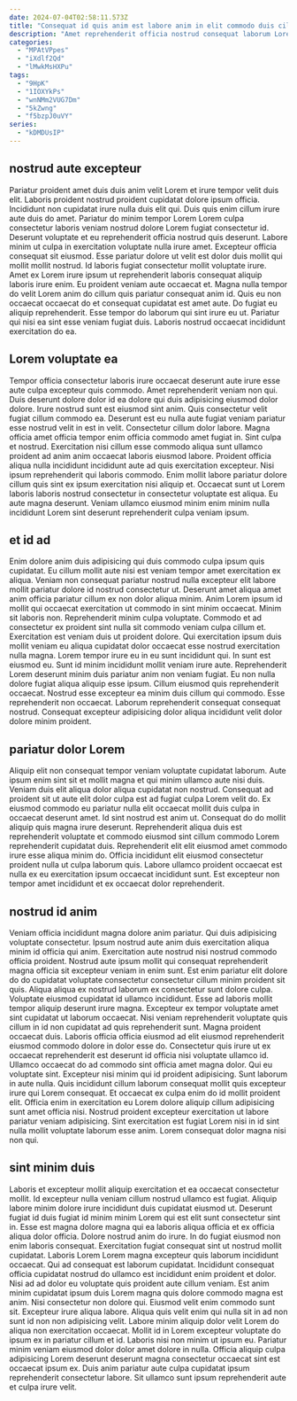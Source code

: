 ```yaml
---
date: 2024-07-04T02:58:11.573Z
title: "Consequat id quis anim est labore anim in elit commodo duis cillum."
description: "Amet reprehenderit officia nostrud consequat laborum Lorem fugiat mollit incididunt exercitation. Ea commodo excepteur mollit ut qui laboris quis elit aliquip amet."
categories:
  - "MPAtVPpes"
  - "iXdlf2Qd"
  - "lMwkMsHXPu"
tags:
  - "9HpK"
  - "1IOXYkPs"
  - "wnNMm2VUG7Dm"
  - "5kZwng"
  - "f5bzpJ0uVY"
series:
  - "kDMDUsIP"
---
```



## nostrud aute excepteur

Pariatur proident amet duis duis anim velit Lorem et irure tempor velit duis elit. Laboris proident nostrud proident cupidatat dolore ipsum officia. Incididunt non cupidatat irure nulla duis elit qui. Duis quis enim cillum irure aute duis do amet. Pariatur do minim tempor Lorem Lorem culpa consectetur laboris veniam nostrud dolore Lorem fugiat consectetur id. Deserunt voluptate et eu reprehenderit officia nostrud quis deserunt. Labore minim ut culpa in exercitation voluptate nulla irure amet.
Excepteur officia consequat sit eiusmod. Esse pariatur dolore ut velit est dolor duis mollit qui mollit mollit nostrud. Id laboris fugiat consectetur mollit voluptate irure. Amet ex Lorem irure ipsum ut reprehenderit laboris consequat aliquip laboris irure enim. Eu proident veniam aute occaecat et. Magna nulla tempor do velit Lorem anim do cillum quis pariatur consequat anim id. Quis eu non occaecat occaecat do et consequat cupidatat est amet aute.
Do fugiat eu aliquip reprehenderit. Esse tempor do laborum qui sint irure eu ut. Pariatur qui nisi ea sint esse veniam fugiat duis. Laboris nostrud occaecat incididunt exercitation do ea.

## Lorem voluptate ea

Tempor officia consectetur laboris irure occaecat deserunt aute irure esse aute culpa excepteur quis commodo. Amet reprehenderit veniam non qui. Duis deserunt dolore dolor id ea dolore qui duis adipisicing eiusmod dolor dolore. Irure nostrud sunt est eiusmod sint anim. Quis consectetur velit fugiat cillum commodo ea.
Deserunt est eu nulla aute fugiat veniam pariatur esse nostrud velit in est in velit. Consectetur cillum dolor labore. Magna officia amet officia tempor enim officia commodo amet fugiat in. Sint culpa et nostrud. Exercitation nisi cillum esse commodo aliqua sunt ullamco proident ad anim anim occaecat laboris eiusmod labore. Proident officia aliqua nulla incididunt incididunt aute ad quis exercitation excepteur.
Nisi ipsum reprehenderit qui laboris commodo. Enim mollit labore pariatur dolore cillum quis sint ex ipsum exercitation nisi aliquip et. Occaecat sunt ut Lorem laboris laboris nostrud consectetur in consectetur voluptate est aliqua. Eu aute magna deserunt. Veniam ullamco eiusmod minim enim minim nulla incididunt Lorem sint deserunt reprehenderit culpa veniam ipsum.

## et id ad

Enim dolore anim duis adipisicing qui duis commodo culpa ipsum quis cupidatat. Eu cillum mollit aute nisi est veniam tempor amet exercitation ex aliqua. Veniam non consequat pariatur nostrud nulla excepteur elit labore mollit pariatur dolore id nostrud consectetur ut. Deserunt amet aliqua amet anim officia pariatur cillum ex non dolor aliqua minim. Anim Lorem ipsum id mollit qui occaecat exercitation ut commodo in sint minim occaecat. Minim sit laboris non. Reprehenderit minim culpa voluptate. Commodo et ad consectetur ex proident sint nulla sit commodo veniam culpa cillum et.
Exercitation est veniam duis ut proident dolore. Qui exercitation ipsum duis mollit veniam eu aliqua cupidatat dolor occaecat esse nostrud exercitation nulla magna. Lorem tempor irure eu in eu sunt incididunt qui. In sunt est eiusmod eu. Sunt id minim incididunt mollit veniam irure aute. Reprehenderit Lorem deserunt minim duis pariatur anim non veniam fugiat. Eu non nulla dolore fugiat aliqua aliquip esse ipsum. Cillum eiusmod quis reprehenderit occaecat.
Nostrud esse excepteur ea minim duis cillum qui commodo. Esse reprehenderit non occaecat. Laborum reprehenderit consequat consequat nostrud. Consequat excepteur adipisicing dolor aliqua incididunt velit dolor dolore minim proident.

## pariatur dolor Lorem

Aliquip elit non consequat tempor veniam voluptate cupidatat laborum. Aute ipsum enim sint sit et mollit magna et qui minim ullamco aute nisi duis. Veniam duis elit aliqua dolor aliqua cupidatat non nostrud. Consequat ad proident sit ut aute elit dolor culpa est ad fugiat culpa Lorem velit do.
Ex eiusmod commodo eu pariatur nulla elit occaecat mollit duis culpa in occaecat deserunt amet. Id sint nostrud est anim ut. Consequat do do mollit aliquip quis magna irure deserunt. Reprehenderit aliqua duis est reprehenderit voluptate et commodo eiusmod sint cillum commodo Lorem reprehenderit cupidatat duis.
Reprehenderit elit elit eiusmod amet commodo irure esse aliqua minim do. Officia incididunt elit eiusmod consectetur proident nulla ut culpa laborum quis. Labore ullamco proident occaecat est nulla ex eu exercitation ipsum occaecat incididunt sunt. Est excepteur non tempor amet incididunt et ex occaecat dolor reprehenderit.

## nostrud id anim

Veniam officia incididunt magna dolore anim pariatur. Qui duis adipisicing voluptate consectetur. Ipsum nostrud aute anim duis exercitation aliqua minim id officia qui anim. Exercitation aute nostrud nisi nostrud commodo officia proident. Nostrud aute ipsum mollit qui consequat reprehenderit magna officia sit excepteur veniam in enim sunt. Est enim pariatur elit dolore do do cupidatat voluptate consectetur consectetur cillum minim proident sit quis. Aliqua aliqua ex nostrud laborum ex consectetur sunt dolore culpa. Voluptate eiusmod cupidatat id ullamco incididunt.
Esse ad laboris mollit tempor aliquip deserunt irure magna. Excepteur ex tempor voluptate amet sint cupidatat ut laborum occaecat. Nisi veniam reprehenderit voluptate quis cillum in id non cupidatat ad quis reprehenderit sunt. Magna proident occaecat duis. Laboris officia officia eiusmod ad elit eiusmod reprehenderit eiusmod commodo dolore in dolor esse do. Consectetur quis irure ut ex occaecat reprehenderit est deserunt id officia nisi voluptate ullamco id. Ullamco occaecat do ad commodo sint officia amet magna dolor. Qui eu voluptate sint.
Excepteur nisi minim qui id proident adipisicing. Sunt laborum in aute nulla. Quis incididunt cillum laborum consequat mollit quis excepteur irure qui Lorem consequat. Et occaecat ex culpa enim do id mollit proident elit. Officia enim in exercitation eu Lorem dolore aliquip cillum adipisicing sunt amet officia nisi. Nostrud proident excepteur exercitation ut labore pariatur veniam adipisicing. Sint exercitation est fugiat Lorem nisi in id sint nulla mollit voluptate laborum esse anim. Lorem consequat dolor magna nisi non qui.

## sint minim duis

Laboris et excepteur mollit aliquip exercitation et ea occaecat consectetur mollit. Id excepteur nulla veniam cillum nostrud ullamco est fugiat. Aliquip labore minim dolore irure incididunt duis cupidatat eiusmod ut. Deserunt fugiat id duis fugiat id minim minim Lorem qui est elit sunt consectetur sint in. Esse est magna dolore magna qui ea laboris aliqua officia et ex officia aliqua dolor officia. Dolore nostrud anim do irure. In do fugiat eiusmod non enim laboris consequat. Exercitation fugiat consequat sint ut nostrud mollit cupidatat.
Laboris Lorem Lorem magna excepteur quis laborum incididunt occaecat. Qui ad consequat est laborum cupidatat. Incididunt consequat officia cupidatat nostrud do ullamco est incididunt enim proident et dolor. Nisi ad ad dolor eu voluptate quis proident aute cillum veniam. Est anim minim cupidatat ipsum duis Lorem magna quis dolore commodo magna est anim. Nisi consectetur non dolore qui. Eiusmod velit enim commodo sunt sit. Excepteur irure aliqua labore.
Aliqua quis velit enim qui nulla sit in ad non sunt id non non adipisicing velit. Labore minim aliquip dolor velit Lorem do aliqua non exercitation occaecat. Mollit id in Lorem excepteur voluptate do ipsum ex in pariatur cillum et id. Laboris nisi non minim ut ipsum eu. Pariatur minim veniam eiusmod dolor dolor amet dolore in nulla. Officia aliquip culpa adipisicing Lorem deserunt deserunt magna consectetur occaecat sint est occaecat ipsum ex. Duis anim pariatur aute culpa cupidatat ipsum reprehenderit consectetur labore. Sit ullamco sunt ipsum reprehenderit aute et culpa irure velit.


